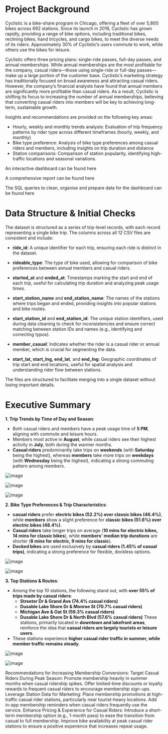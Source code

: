 # Project Background
Cyclistic is a bike-share program in Chicago, offering a fleet of over 5,800 bikes across 692 stations. Since its launch in 2016, Cyclistic has grown rapidly, providing a range of bike options, including traditional bikes, reclining bikes, hand tricycles, and cargo bikes, to meet the diverse needs of its riders. Approximately 30% of Cyclistic’s users commute to work, while others use the bikes for leisure.

Cyclistic offers three pricing plans: single-ride passes, full-day passes, and annual memberships. While annual memberships are the most profitable for the company, casual riders—those using single-ride or full-day passes—make up a large portion of the customer base. Cyclistic’s marketing strategy has traditionally focused on broad awareness and attracting casual riders. However, the company’s financial analysts have found that annual members are significantly more profitable than casual riders. As a result, Cyclistic is shifting its focus to increasing the number of annual memberships, believing that converting casual riders into members will be key to achieving long-term, sustainable growth.

Insights and recommendations are provided on the following key areas:
- Hourly, weekly and monthly trends analysis:  Evaluation of trip frequency patterns by rider type across different timeframes (hourly, weekly, and monthly)
- Bike type preference: Analysis of bike type preferences among casual riders and members, including insights on trip duration and distance
- Station comparisons: Comparison of station popularity, identifying high-traffic locations and seasonal variations.

An interactive dashboard can be found here

A comprehensive report can be found here

The SQL queries to clean, organise and prepare data for the dashboard can be found here

# Data Structure & Initial Checks
The dataset is structured as a series of trip-level records, with each record representing a single bike trip. The columns across all 12 CSV files are consistent and include:

- **ride_id**: A unique identifier for each trip, ensuring each ride is distinct in the dataset.

- **rideable_type**: The type of bike used, allowing for comparison of bike preferences between annual members and casual riders.

- **started_at** and **ended_at**: Timestamps marking the start and end of each trip, useful for calculating trip duration and analyzing peak usage times.

- **start_station_name** and **end_station_name**: The names of the stations where trips began and ended, providing insights into popular stations and bike routes.

- **start_station_id** and **end_station_id**: The unique station identifiers, used during data cleaning to check for inconsistencies and ensure correct matching between station IDs and names (e.g., identifying and correcting typos).

- **member_casual**: Indicates whether the rider is a casual rider or annual member, which is crucial for segmenting the data.

- **start_lat, start_lng, end_lat**, and **end_lng**: Geographic coordinates of trip start and end locations, useful for spatial analysis and understanding rider flow between stations.

The files are structured to facilitate merging into a single dataset without losing important details.

# Executive Summary
**1. Trip Trends by Time of Day and Season**:
  - Both casual riders and members have a peak usage time of **5 PM**, aligning with commute and leisure hours.
  - Members most active in **August**, while casual riders see their highest activity in **July**, both during the warmer months.
  - **Casual riders** predominantly take trips on **weekends** (with **Saturday** being the highest), whereas **members** take more trips on **weekdays** (with **Wednesday** being the highest), indicating a strong commuting pattern among members.

![image](https://github.com/user-attachments/assets/7468a3fd-ba0e-47f7-8857-36f4b47d9239)

![image](https://github.com/user-attachments/assets/d45b51fa-c2eb-4cae-b462-40833c105b68)

![image](https://github.com/user-attachments/assets/9cc4646c-5476-46c8-bdff-5a497aef7295)

**2. Bike Type Preferences & Trip Characteristics**:
  - **casual riders** prefer **electric bikes (52.2%) over classic bikes (46.4%)**, while **members** show a slight preference for **classic bikes (51.6%) over electric bikes (48.4%)**.
  - **Casual riders** take longer trips on average (**10 mins for electric bikes, 14 mins for classic bikes**), while **members' median trip durations** are shorter (**8 mins for electric, 9 mins for classic**).
  - **Docked bikes** are used exclusively by **casual riders (1.45% of casual trips)**, indicating a strong preference for flexible, dockless options.

![image](https://github.com/user-attachments/assets/7c6979c7-5005-4c1c-aab2-7e3fde1b163b)

![image](https://github.com/user-attachments/assets/d1b30bb5-99c4-4467-9951-19af683a56e8)

**3. Top Stations & Routes**:
  - Among the top 10 stations, the following stand out, with **over 55% of trips made by casual riders**:
    - **Streeter Dr & Grand Ave (74.4% casual riders)**
    - **Dusable Lake Shore Dr & Monroe St (70.7% casual riders)**
    - **Michigan Ave & Oat St (59.3% casual riders)**
    - **Dusable Lake Shore Dr & North Blvd (57.6% casual riders)**
These stations, primarily located in **downtown and lakefront areas**, reinforce the idea that **casual riders are largely tourists or leisure users**.
  - These stations experience **higher casual rider traffic in summer, while member traffic remains steady**.

![image](https://github.com/user-attachments/assets/5e0c2f1e-8b57-4ac5-8e17-fda82d353944)

![image](https://github.com/user-attachments/assets/cc4d8c51-91ac-4e91-b5e6-f2bd04c80b75)


Recommendations for Increasing Membership Conversions:
Target Casual Riders During Peak Season:
Promote membership heavily in summer months when casual ridership spikes.
Offer limited-time discounts or loyalty rewards to frequent casual riders to encourage membership sign-ups.
Leverage Station Data for Marketing:
Place membership promotions at high-traffic casual rider stations, particularly near tourist-heavy locations.
Add in-app membership reminders when casual riders frequently use the service.
Enhance Pricing & Experience for Casual Riders:
Introduce a short-term membership option (e.g., 1-month pass) to ease the transition from casual to full membership.
Improve bike availability at peak casual rider stations to ensure a positive experience that increases repeat usage.
